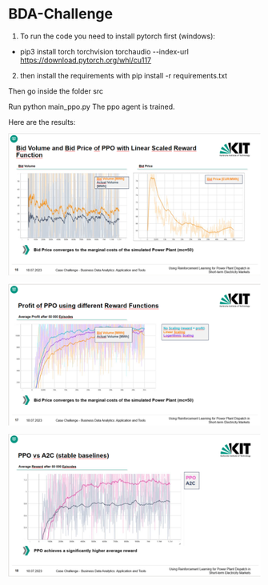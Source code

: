 # BDA-Challenge

1. To run the code you need to install pytorch first (windows):
- pip3 install torch torchvision torchaudio --index-url https://download.pytorch.org/whl/cu117
2. then install the requirements with pip install -r requirements.txt

Then go inside the folder src

Run python main_ppo.py
The ppo agent is trained. 

Here are the results:

![image.png](./images/image1.png)


![image-1.png](./images/image2.png)


![image-2.png](./images/image3.png)

